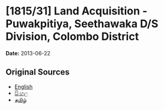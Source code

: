 # [1815/31] Land Acquisition - Puwakpitiya, Seethawaka D/S Division, Colombo District

**Date:** 2013-06-22

## Original Sources

- [English](https://documents.gov.lk/view/extra-gazettes/2013/6/1815-31_E.pdf)
- [සිංහල](https://documents.gov.lk/view/extra-gazettes/2013/6/1815-31_S.pdf)
- [தமிழ்](https://documents.gov.lk/view/extra-gazettes/2013/6/1815-31_T.pdf)
